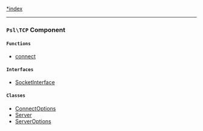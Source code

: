 <!--
    This markdown file was generated using `docs/documenter.php`.

    Any edits to it will likely be lost.
-->

[*index](./../README.md)

---

### `Psl\TCP` Component

#### `Functions`

- [connect](./../../src/Psl/TCP/connect.php#L18)

#### `Interfaces`

- [SocketInterface](./../../src/Psl/TCP/SocketInterface.php#L9)

#### `Classes`

- [ConnectOptions](./../../src/Psl/TCP/ConnectOptions.php#L7)
- [Server](./../../src/Psl/TCP/Server.php#L14)
- [ServerOptions](./../../src/Psl/TCP/ServerOptions.php#L9)



